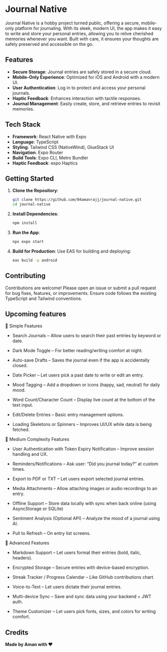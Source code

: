 # Journal Native

Journal Native is a hobby project turned public, offering a secure, mobile-only platform for journaling. With its sleek, modern UI, the app makes it easy to write and store your personal entries, allowing you to relive cherished memories whenever you want. Built with care, it ensures your thoughts are safely preserved and accessible on the go.

## Features

- **Secure Storage**: Journal entries are safely stored in a secure cloud.
- **Mobile-Only Experience**: Optimized for iOS and Android with a modern UI.
- **User Authentication**: Log in to protect and access your personal journals.
- **Haptic Feedback**: Enhances interaction with tactile responses.
- **Journal Management**: Easily create, store, and retrieve entries to revisit memories.

## Tech Stack

- **Framework**: React Native with Expo
- **Language**: TypeScript
- **Styling**: Tailwind CSS (NativeWind), GlueStack UI
- **Navigation**: Expo Router
- **Build Tools**: Expo CLI, Metro Bundler
- **Haptic Feedback**: expo Haptics

## Getting Started

1. **Clone the Repository**:

   ```bash
   git clone https://github.com/04amanrajj/journal-native.git
   cd journal-native
   ```

2. **Install Dependencies**:

   ```bash
   npm install
   ```

3. **Run the App**:

   ```bash
   npx expo start
   ```

4. **Build for Production**:
   Use EAS for building and deploying:
   ```bash
   eas build -p android
   ```

## Contributing

Contributions are welcome! Please open an issue or submit a pull request for bug fixes, features, or improvements. Ensure code follows the existing TypeScript and Tailwind conventions.

## Upcoming features

🔹 Simple Features

- Search Journals – Allow users to search their past entries by keyword or date.

- Dark Mode Toggle – For better reading/writing comfort at night.

- Auto-save Drafts – Saves the journal even if the app is accidentally closed.

- Date Picker – Let users pick a past date to write or edit an entry.

- Mood Tagging – Add a dropdown or icons (happy, sad, neutral) for daily mood.

- Word Count/Character Count – Display live count at the bottom of the text input.

- Edit/Delete Entries – Basic entry management options.

- Loading Skeletons or Spinners – Improves UI/UX while data is being fetched.

🔸 Medium Complexity Features

- User Authentication with Token Expiry Notification – Improve session handling and UX.

- Reminders/Notifications – Ask user: “Did you journal today?” at custom times.

- Export to PDF or TXT – Let users export selected journal entries.

- Media Attachments – Allow attaching images or audio recordings to an entry.

- Offline Support – Store data locally with sync when back online (using AsyncStorage or SQLite)

- Sentiment Analysis (Optional API) – Analyze the mood of a journal using AI.

- Pull to Refresh – On entry list screens.

🔺 Advanced Features

- Markdown Support – Let users format their entries (bold, italic, headers).

- Encrypted Storage – Secure entries with device-based encryption.

- Streak Tracker / Progress Calendar – Like GitHub contributions chart.

- Voice-to-Text – Let users dictate their journal entries.

- Multi-device Sync – Save and sync data using your backend + JWT auth.

- Theme Customizer – Let users pick fonts, sizes, and colors for writing comfort.

## Credits

**Made by Aman with ❤️**
